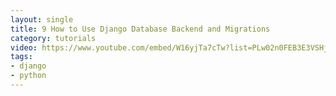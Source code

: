 ```yaml
---
layout: single
title: 9 How to Use Django Database Backend and Migrations
category: tutorials
video: https://www.youtube.com/embed/W16yjTa7cTw?list=PLw02n0FEB3E3VSHjyYMcFadtQORvl1Ssj
tags:
- django
- python
---
```


